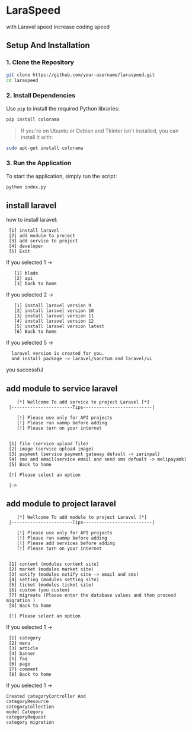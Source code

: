 # LaraSpeed
with Laravel speed Increase coding speed

## Setup And Installation

### 1. Clone the Repository

```bash
git clone https://github.com/your-username/laraspeed.git
cd laraspeed
```

### 2. Install Dependencies

Use `pip` to install the required Python libraries:

```bash
pip install colorama
```

> If you're on Ubuntu or Debian and Tkinter isn't installed, you can install it with:

```bash
sudo apt-get install colorama
```


### 3. Run the Application

To start the application, simply run the script:

```bash
python index.py
```

## install laravel
  how to install laravel:
```
 [1] install laravel
 [2] add module to project
 [3] add service to project
 [4] developer
 [5] Exit
```

If you selected 1 ->
```
   [1] blade
   [2] api
   [3] back to home
```

If you selected 2 ->
```
   [1] install laravel version 9
   [2] install laravel version 10
   [3] install laravel version 11
   [4] install laravel version 12
   [5] install laravel version latest
   [6] Back to home

```

If you selected 5 ->
```
  laravel version is created for you.
  and install package -> laravel/sanctum and laravel/ui
```
you successful 

## add module to service laravel
```
    [*] Wellcome To add service to project Laravel [*]
 |-----------------------Tips--------------------------|

    [!] Please use only for API projects
    [!] Please run xammp before adding
    [!] Please turn on your internet


 [1] file (service upload file)
 [2] image (service upload image)
 [3] payment (service payment gateway default -> zarinpal)
 [4] sms and email(service email and send sms defualt -> melipayamk)
 [5] Back to home

 [!] Please select an option

 |->

```

## add module to project laravel
```
    [*] Wellcome To add module to project Laravel [*]
 |-----------------------Tips--------------------------|

    [!] Please use only for API projects
    [!] Please run xammp before adding
    [!] Please add services before adding
    [!] Please turn on your internet


 [1] content (modules content site)
 [2] market (modules market site)
 [3] notify (modules notify site -> email and sms)
 [4] setting (modules setting site)
 [5] ticket (modules ticket site)
 [6] custom (you custom)
 [7] migreate (Please enter the database values ​​and then proceed migration )
 [8] Back to home

 [!] Please select an option

```

If you selected 1 ->

```
 [1] category
 [2] menu
 [3] article
 [4] banner
 [5] faq
 [6] page
 [7] comment
 [8] Back to home

```
If you selected 1 ->

```
Created categoryController And
categoryResource
categoryCollection
model Category
categoryRequest
category migration
```

